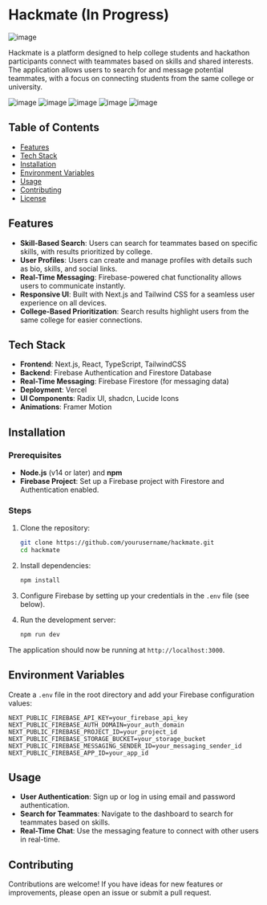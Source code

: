 # Hackmate (In Progress)

![image](https://github.com/user-attachments/assets/0f0b56ca-8fc2-492c-a592-8100e67743e4)


Hackmate is a platform designed to help college students and hackathon participants connect with teammates based on skills and shared interests. The application allows users to search for and message potential teammates, with a focus on connecting students from the same college or university.

![image](https://github.com/user-attachments/assets/035ee572-512a-4cf4-aaeb-150548000e60)
![image](https://github.com/user-attachments/assets/a96aaea6-91ef-4a3a-9012-117f71b8c990)
![image](https://github.com/user-attachments/assets/c0b5ddf3-592b-4629-81b3-f8860260900b)
![image](https://github.com/user-attachments/assets/4d53505b-0ec6-4f26-ac79-ca60e7b52393)
![image](https://github.com/user-attachments/assets/ffae9b94-b393-4218-a8ae-4f5538935166)



## Table of Contents
- [Features](#features)
- [Tech Stack](#tech-stack)
- [Installation](#installation)
- [Environment Variables](#environment-variables)
- [Usage](#usage)
- [Contributing](#contributing)
- [License](#license)

## Features

- **Skill-Based Search**: Users can search for teammates based on specific skills, with results prioritized by college.
- **User Profiles**: Users can create and manage profiles with details such as bio, skills, and social links.
- **Real-Time Messaging**: Firebase-powered chat functionality allows users to communicate instantly.
- **Responsive UI**: Built with Next.js and Tailwind CSS for a seamless user experience on all devices.
- **College-Based Prioritization**: Search results highlight users from the same college for easier connections.

## Tech Stack

- **Frontend**: Next.js, React, TypeScript, TailwindCSS
- **Backend**: Firebase Authentication and Firestore Database
- **Real-Time Messaging**: Firebase Firestore (for messaging data)
- **Deployment**: Vercel
- **UI Components**: Radix UI, shadcn, Lucide Icons
- **Animations**: Framer Motion

## Installation

### Prerequisites
- **Node.js** (v14 or later) and **npm**
- **Firebase Project**: Set up a Firebase project with Firestore and Authentication enabled.

### Steps
1. Clone the repository:
   ```bash
   git clone https://github.com/yourusername/hackmate.git
   cd hackmate
   ```

2. Install dependencies:
   ```bash
   npm install
   ```

3. Configure Firebase by setting up your credentials in the `.env` file (see below).

4. Run the development server:
   ```bash
   npm run dev
   ```

The application should now be running at `http://localhost:3000`.

## Environment Variables

Create a `.env` file in the root directory and add your Firebase configuration values:

```plaintext
NEXT_PUBLIC_FIREBASE_API_KEY=your_firebase_api_key
NEXT_PUBLIC_FIREBASE_AUTH_DOMAIN=your_auth_domain
NEXT_PUBLIC_FIREBASE_PROJECT_ID=your_project_id
NEXT_PUBLIC_FIREBASE_STORAGE_BUCKET=your_storage_bucket
NEXT_PUBLIC_FIREBASE_MESSAGING_SENDER_ID=your_messaging_sender_id
NEXT_PUBLIC_FIREBASE_APP_ID=your_app_id
```

## Usage

- **User Authentication**: Sign up or log in using email and password authentication.
- **Search for Teammates**: Navigate to the dashboard to search for teammates based on skills. 
- **Real-Time Chat**: Use the messaging feature to connect with other users in real-time.
  
## Contributing

Contributions are welcome! If you have ideas for new features or improvements, please open an issue or submit a pull request.

